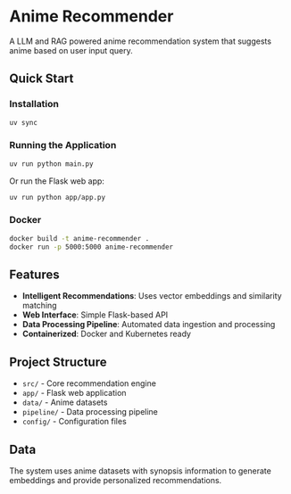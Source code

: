 # Anime Recommender

A LLM and RAG powered anime recommendation system that suggests anime based on user input query.

## Quick Start

### Installation

```bash
uv sync
```

### Running the Application

```bash
uv run python main.py
```

Or run the Flask web app:

```bash
uv run python app/app.py
```

### Docker

```bash
docker build -t anime-recommender .
docker run -p 5000:5000 anime-recommender
```

## Features

- **Intelligent Recommendations**: Uses vector embeddings and similarity matching
- **Web Interface**: Simple Flask-based API
- **Data Processing Pipeline**: Automated data ingestion and processing
- **Containerized**: Docker and Kubernetes ready

## Project Structure

- `src/` - Core recommendation engine
- `app/` - Flask web application  
- `data/` - Anime datasets
- `pipeline/` - Data processing pipeline
- `config/` - Configuration files

## Data

The system uses anime datasets with synopsis information to generate embeddings and provide personalized recommendations.
